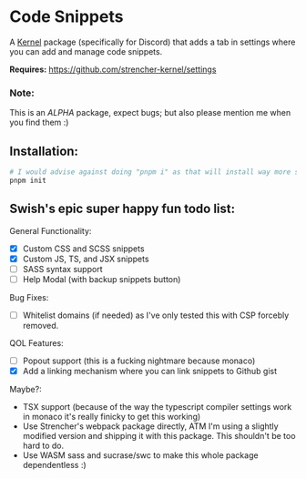 # Code Snippets
A [Kernel](https://github.com/kernel-mod/electron) package (specifically for Discord) that adds a tab in settings where you can add and manage code snippets.

**Requires:** https://github.com/strencher-kernel/settings

### Note:
This is an *ALPHA* package, expect bugs; but also please mention me when you find them :)

## Installation:
```bash
# I would advise against doing "pnpm i" as that will install way more stuff than you need.
pnpm init
```

## Swish's epic super happy fun todo list:

General Functionality:
- [x] Custom CSS and SCSS snippets
- [x] Custom JS, TS, and JSX snippets
- [ ] SASS syntax support
- [ ] Help Modal (with backup snippets button)

Bug Fixes:
- [ ] Whitelist domains (if needed) as I've only tested this with CSP forcebly removed.


QOL Features:
- [ ] Popout support (this is a fucking nightmare because monaco)
- [x] Add a linking mechanism where you can link snippets to Github gist

Maybe?:
- TSX support (because of the way the typescript compiler settings work in monaco it's really finicky to get this working)
- Use Strencher's webpack package directly, ATM I'm using a slightly modified version and shipping it with this package. This shouldn't be too hard to do.
- Use WASM sass and sucrase/swc to make this whole package dependentless :)